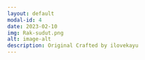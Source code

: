 ```yaml
---
layout: default
modal-id: 4
date: 2023-02-10
img: Rak-sudut.png
alt: image-alt
description: Original Crafted by ilovekayu
---
```

